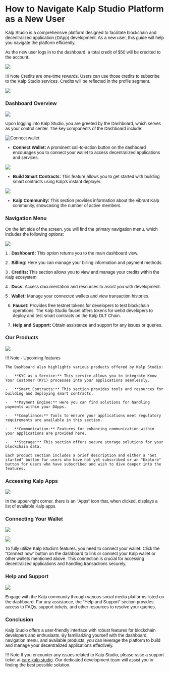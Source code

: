 <style>  body { font-family: "Source Sans 3", sans-serif!important; }</style>

<link  href="https://fonts.googleapis.com/css2?family=Source+Sans+3:ital,wght@0,200..900;1,200..900&display=swap"  rel="stylesheet">  <link  rel="stylesheet"  href="https://fonts.googleapis.com/icon?family=Material+Icons">


# **How to Navigate Kalp Studio Platform as a New User**

Kalp Studio is a comprehensive platform designed to facilitate blockchain and decentralized application (DApp) development. As a new user, this guide will help you navigate the platform efficiently.

As the new user logs in to the dashboard, a total credit of $50 will be credited to the account.

![](https://docs.kalp.studio/~gitbook/image?url=https%3A%2F%2F1148605496-files.gitbook.io%2F%7E%2Ffiles%2Fv0%2Fb%2Fgitbook-x-prod.appspot.com%2Fo%2Fspaces%252F4gkv2XhY4CmWY6Vp0djW%252Fuploads%252FrkNy19y2ZMGacli5F2iD%252Fimage.png%3Falt%3Dmedia%26token%3Dc78d64e4-ae4e-4498-bc37-01c39fbf6514&width=768&dpr=4&quality=100&sign=4f89a46c&sv=1)

!!! Note
    Credits are one-time rewards. Users can use those credits to subscribe to the Kalp Studio services. Credits will be reflected in the profile segment. 


![](https://docs.kalp.studio/~gitbook/image?url=https%3A%2F%2F1148605496-files.gitbook.io%2F%7E%2Ffiles%2Fv0%2Fb%2Fgitbook-x-prod.appspot.com%2Fo%2Fspaces%252F4gkv2XhY4CmWY6Vp0djW%252Fuploads%252Fzhca1FutgnVBHo1WM6G7%252Fimage.png%3Falt%3Dmedia%26token%3D11584170-21ac-4c2a-88cb-620cf625f44c&width=768&dpr=4&quality=100&sign=ba87b24d&sv=1)

### **Dashboard Overview**

![](https://docs.kalp.studio/~gitbook/image?url=https%3A%2F%2F1148605496-files.gitbook.io%2F%7E%2Ffiles%2Fv0%2Fb%2Fgitbook-x-prod.appspot.com%2Fo%2Fspaces%252F4gkv2XhY4CmWY6Vp0djW%252Fuploads%252Fi4Y1MgNpmPMV4SFgbydf%252Fimage.png%3Falt%3Dmedia%26token%3D9a7bb293-7168-4e3a-acb4-f0ed5e708835&width=768&dpr=4&quality=100&sign=a2451848&sv=1)

Upon logging into Kalp Studio, you are greeted by the Dashboard, which serves as your control center. The key components of the Dashboard include:

![Connect wallet](https://docs.kalp.studio/~gitbook/image?url=https%3A%2F%2F1148605496-files.gitbook.io%2F%7E%2Ffiles%2Fv0%2Fb%2Fgitbook-x-prod.appspot.com%2Fo%2Fspaces%252F4gkv2XhY4CmWY6Vp0djW%252Fuploads%252FdPY0WBvfkzo5tUlzMKoS%252Fimage.png%3Falt%3Dmedia%26token%3D7cd5b4e6-7e48-440a-97f2-55e88ec7685c&width=768&dpr=4&quality=100&sign=d3ab28bb&sv=1)

-   **Connect Wallet:** A prominent call-to-action button on the dashboard encourages you to connect your wallet to access decentralized applications and services.

![](https://docs.kalp.studio/~gitbook/image?url=https%3A%2F%2F1148605496-files.gitbook.io%2F%7E%2Ffiles%2Fv0%2Fb%2Fgitbook-x-prod.appspot.com%2Fo%2Fspaces%252F4gkv2XhY4CmWY6Vp0djW%252Fuploads%252F0m2X9COIsDYgGRJD0tWc%252Fimage.png%3Falt%3Dmedia%26token%3D318a61d0-6158-4edd-8168-0b9e9a271063&width=768&dpr=4&quality=100&sign=11d41700&sv=1)

-   **Build Smart Contracts:** This feature allows you to get started with building smart contracts using Kalp’s instant deployer.

![](https://docs.kalp.studio/~gitbook/image?url=https%3A%2F%2F1148605496-files.gitbook.io%2F%7E%2Ffiles%2Fv0%2Fb%2Fgitbook-x-prod.appspot.com%2Fo%2Fspaces%252F4gkv2XhY4CmWY6Vp0djW%252Fuploads%252FkTgoQny1ZDbkE4GrF48G%252Fimage.png%3Falt%3Dmedia%26token%3D2cca1001-90fc-4c9a-bd1f-935cc94c3454&width=768&dpr=4&quality=100&sign=a311847e&sv=1)

-   **Kalp Community:** This section provides information about the vibrant Kalp community, showcasing the number of active members.

### **Navigation Menu**

On the left side of the screen, you will find the primary navigation menu, which includes the following options:

![](https://docs.kalp.studio/~gitbook/image?url=https%3A%2F%2F1148605496-files.gitbook.io%2F%7E%2Ffiles%2Fv0%2Fb%2Fgitbook-x-prod.appspot.com%2Fo%2Fspaces%252F4gkv2XhY4CmWY6Vp0djW%252Fuploads%252F0ihUiPX6AOjwMpCibdsY%252Fimage.png%3Falt%3Dmedia%26token%3Dd9bc5593-4b9c-4d6c-a779-7f432a95305d&width=768&dpr=4&quality=100&sign=8d9fa8f1&sv=1)

1 .  **Dashboard:** This option returns you to the main dashboard view.
    
2 .  **Billing:** Here you can manage your billing information and payment methods.
    
3 .  **Credits:** This section allows you to view and manage your credits within the Kalp ecosystem.
    
4 .  **Docs:** Access documentation and resources to assist you with development.
    
5 .  **Wallet:** Manage your connected wallets and view transaction histories.

6.  **Faucet:** Provides free testnet tokens for developers to test blockchain operations. The Kalp Studio faucet offers tokens for web3 developers to deploy and test smart contracts on the Kalp DLT Chain.
    
7.  **Help and Support:** Obtain assistance and support for any issues or queries.

### **Our Products**

![](https://docs.kalp.studio/~gitbook/image?url=https%3A%2F%2F1148605496-files.gitbook.io%2F%7E%2Ffiles%2Fv0%2Fb%2Fgitbook-x-prod.appspot.com%2Fo%2Fspaces%252F4gkv2XhY4CmWY6Vp0djW%252Fuploads%252Fvn55oJTVlMxy7bMhJuEX%252Fimage.png%3Falt%3Dmedia%26token%3D11976fed-0614-42c2-8b4c-255705ea3ead&width=768&dpr=4&quality=100&sign=fcb91e22&sv=1)

!!! Note - Upcoming features

    The Dashboard also highlights various products offered by Kalp Studio:

    -   **KYC as a Service:** This service allows you to integrate Know Your Customer (KYC) processes into your applications seamlessly.
    
    -   **Smart Contracts:** This section provides tools and resources for building and deploying smart contracts.
    
    -   **Payment Engine:** Here you can find solutions for handling payments within your DApps.
    
    -   **Compliance:** Tools to ensure your applications meet regulatory requirements are available in this section.
    
    -   **Communication:** Features for enhancing communication within your applications are provided here.
    
    -   **Storage:** This section offers secure storage solutions for your blockchain data.

    Each product section includes a brief description and either a "Get started" button for users who have not yet subscribed or an "Explore" button for users who have subscribed and wish to dive deeper into the features.

### **Accessing Kalp Apps**

![](https://docs.kalp.studio/~gitbook/image?url=https%3A%2F%2F1148605496-files.gitbook.io%2F%7E%2Ffiles%2Fv0%2Fb%2Fgitbook-x-prod.appspot.com%2Fo%2Fspaces%252F4gkv2XhY4CmWY6Vp0djW%252Fuploads%252F2CE8FfouIAjdpdvf0b3R%252Fimage.png%3Falt%3Dmedia%26token%3D1b57a1ad-033c-464d-99d2-9c1e39f57d1f&width=768&dpr=4&quality=100&sign=92bc9bdd&sv=1)

In the upper-right corner, there is an "Apps" icon that, when clicked, displays a list of available Kalp apps.

### **Connecting Your Wallet**

![](https://docs.kalp.studio/~gitbook/image?url=https%3A%2F%2F1148605496-files.gitbook.io%2F%7E%2Ffiles%2Fv0%2Fb%2Fgitbook-x-prod.appspot.com%2Fo%2Fspaces%252F4gkv2XhY4CmWY6Vp0djW%252Fuploads%252F03xNh3IqAlb7zwEsefkr%252Fimage.png%3Falt%3Dmedia%26token%3Db5ae55a2-499b-4cae-9560-6c941aa7fc63&width=768&dpr=4&quality=100&sign=9fdd88f8&sv=1)

![](https://docs.kalp.studio/~gitbook/image?url=https%3A%2F%2F1148605496-files.gitbook.io%2F%7E%2Ffiles%2Fv0%2Fb%2Fgitbook-x-prod.appspot.com%2Fo%2Fspaces%252F4gkv2XhY4CmWY6Vp0djW%252Fuploads%252FhCQYXt03dQ3CfiRAkzWP%252Fimage.png%3Falt%3Dmedia%26token%3Ded763d35-197d-4f88-a1de-5238ee6f09a3&width=768&dpr=4&quality=100&sign=de8219d9&sv=1)

To fully utilize Kalp Studio’s features, you need to connect your wallet. Click the "Connect now" button on the dashboard to link or connect your Kalp wallet or other wallets mentioned above. This connection is crucial for accessing decentralized applications and handling transactions securely.

### **Help and Support**

![](https://docs.kalp.studio/~gitbook/image?url=https%3A%2F%2F1148605496-files.gitbook.io%2F%7E%2Ffiles%2Fv0%2Fb%2Fgitbook-x-prod.appspot.com%2Fo%2Fspaces%252F4gkv2XhY4CmWY6Vp0djW%252Fuploads%252F9R51yT8yrD8T77RCuiUj%252Fimage.png%3Falt%3Dmedia%26token%3De7feaab2-6261-4203-9b8b-e360a3aa41dd&width=768&dpr=4&quality=100&sign=1ddfe8f4&sv=1)

Engage with the Kalp community through various social media platforms listed on the dashboard. For any assistance, the "Help and Support" section provides access to FAQs, support tickets, and other resources to resolve your queries.

### **Conclusion**

Kalp Studio offers a user-friendly interface with robust features for blockchain developers and enthusiasts. By familiarizing yourself with the dashboard, navigation menu, and available products, you can leverage the platform to build and manage your decentralized applications effectively.

!!! Note
    If you encounter any issues related to Kalp Studio, please raise a support ticket at [care.kalp.studio](mailto:care.kalp.studio). Our dedicated development team will assist you in finding the best possible solution.